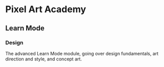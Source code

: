 # Pixel Art Academy

## Learn Mode

### Design

The advanced Learn Mode module, going over design fundamentals, art direction and style, and concept art.
